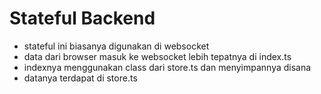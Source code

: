 # Stateful Backend

- stateful ini biasanya digunakan di websocket
- data dari browser masuk ke websocket lebih tepatnya di index.ts
- indexnya menggunakan class dari store.ts dan menyimpannya disana
- datanya terdapat di store.ts

